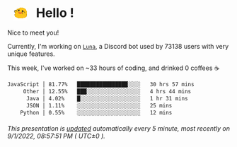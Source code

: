 <h1>   <img src="./spoinky.gif" style="vertical-align:middle;" width="30px">   Hello ! </h1>

Nice to meet you!

Currently, I'm working on <a href='https://github.com/Asgarrrr/Luna'>`Luna`</a>, a Discord bot used by 73138 users with very unique features.

This week, I've worked on ~33 hours of coding, and drinked 0 coffees ☕

```
JavaScript │ 81.77%   ████████████████░░░░   30 hrs 57 mins
     Other │ 12.55%   ███░░░░░░░░░░░░░░░░░   4 hrs 44 mins
      Java │ 4.02%    █░░░░░░░░░░░░░░░░░░░   1 hr 31 mins
      JSON │ 1.11%    ░░░░░░░░░░░░░░░░░░░░   25 mins
    Python │ 0.55%    ░░░░░░░░░░░░░░░░░░░░   12 mins
```

###### This presentation is [updated](https://github.com/Asgarrrr) automatically every 5 minute, most recently on 9/1/2022, 08:57:51 PM ( UTC±0 ).